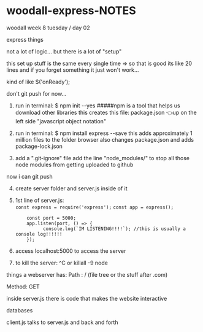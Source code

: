 # woodall-express-NOTES
woodall week 8 tuesday / day 02

express things

not a lot of logic... but there is a lot of "setup"

this set up stuff is the same every single time => so that is good
its like 20 lines and if you forget something it just won't work...

kind of like $('onReady');

don't git push for now...

1. run in terminal:
      $ npm init --yes
            #####npm is a tool that helps us download other libraries
            this creates this file: package.json 👈up on the left side
            "javascript object notation"

2. run in terminal:
      $ npm install express --save
            this adds approximately 1 million files to the folder browser
            also changes package.json
            and adds package-lock.json

3. add a ".git-ignore" file
      add the line "node_modules/" to stop all those node modules from getting uploaded to github


now i can git push

4. create server folder and server.js inside of it


5.  1st line of server.js:    
            `const express = require('express');`
            `const app = express();`
            
            const port = 5000;
            app.listen(port, () => {
                  console.log(`IM LISTENING!!!!`); //this is usually a console log!!!!!!
            });

6. access localhost:5000 to access the server

7. to kill the server: ^C or killall -9 node









things a webserver has: 
Path : / (file tree or the stuff after .com)

Method: GET



inside server.js there is code that makes the website interactive

databases

client.js talks to server.js and back and forth

